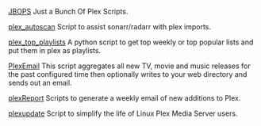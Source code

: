 
[JBOPS](https://github.com/blacktwin/JBOPS)
Just a Bunch Of Plex Scripts.

[plex_autoscan](https://github.com/l3uddz/plex_autoscan)
Script to assist sonarr/radarr with plex imports.

[plex_top_playlists](https://github.com/pbrink231/plex_top_playlists)
A python script to get top weekly or top popular lists and put them in plex as playlists.

[PlexEmail](https://github.com/jakewaldron/PlexEmail)
This script aggregates all new TV, movie and music releases for the past configured time then optionally writes to your web directory and sends out an email.

[plexReport](https://github.com/bstascavage/plexReport)
Scripts to generate a weekly email of new additions to Plex.

[plexupdate](https://github.com/mrworf/plexupdate)
Script to simplify the life of Linux Plex Media Server users.

